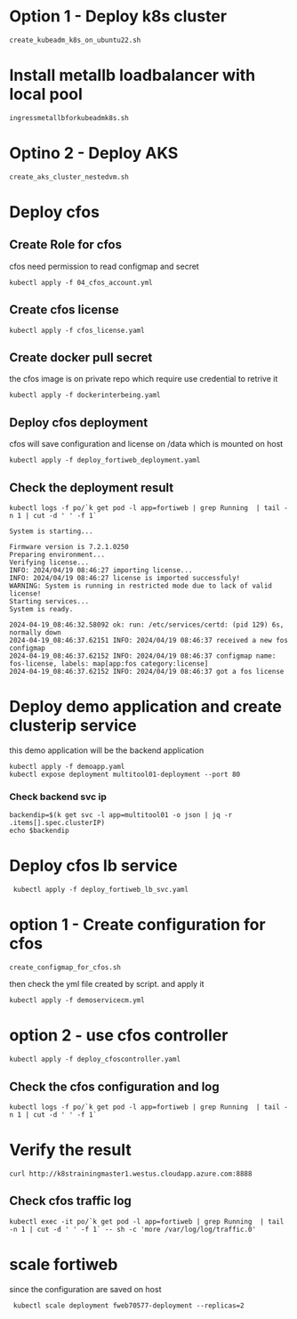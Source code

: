 # Option 1 - Deploy k8s cluster

```
create_kubeadm_k8s_on_ubuntu22.sh
```

# Install metallb loadbalancer with local pool

```
ingressmetallbforkubeadmk8s.sh
```

# Optino 2 - Deploy AKS

```
create_aks_cluster_nestedvm.sh
```

# Deploy cfos

## Create Role for cfos 
cfos need permission to read configmap and secret 

```
kubectl apply -f 04_cfos_account.yml 
```
## Create cfos license 

```
kubectl apply -f cfos_license.yaml
```

## Create docker pull secret

the cfos image is on private repo which require use credential to retrive it

```
kubectl apply -f dockerinterbeing.yaml 
```

## Deploy cfos deployment

cfos will save configuration and license on /data which is mounted on host 
```
kubectl apply -f deploy_fortiweb_deployment.yaml
```

## Check the deployment result

```
kubectl logs -f po/`k get pod -l app=fortiweb | grep Running  | tail -n 1 | cut -d ' ' -f 1` 

System is starting...

Firmware version is 7.2.1.0250
Preparing environment...
Verifying license...
INFO: 2024/04/19 08:46:27 importing license...
INFO: 2024/04/19 08:46:27 license is imported successfuly!
WARNING: System is running in restricted mode due to lack of valid license!
Starting services...
System is ready.

2024-04-19_08:46:32.58092 ok: run: /etc/services/certd: (pid 129) 6s, normally down
2024-04-19_08:46:37.62151 INFO: 2024/04/19 08:46:37 received a new fos configmap
2024-04-19_08:46:37.62152 INFO: 2024/04/19 08:46:37 configmap name: fos-license, labels: map[app:fos category:license]
2024-04-19_08:46:37.62152 INFO: 2024/04/19 08:46:37 got a fos license
```
# Deploy demo application and create clusterip service  

this demo application will be the backend application 

```
kubectl apply -f demoapp.yaml
kubectl expose deployment multitool01-deployment --port 80
```
### Check backend svc ip
```
backendip=$(k get svc -l app=multitool01 -o json | jq -r .items[].spec.clusterIP)
echo $backendip

```

# Deploy cfos lb service

```
 kubectl apply -f deploy_fortiweb_lb_svc.yaml
```
# option 1 - Create configuration for cfos

```
create_configmap_for_cfos.sh
```

then check the yml file created by script. and apply it

```
kubectl apply -f demoservicecm.yml 
```
# option 2 - use cfos controller 

```
kubectl apply -f deploy_cfoscontroller.yaml
```

## Check the cfos configuration and log

```
kubectl logs -f po/`k get pod -l app=fortiweb | grep Running  | tail -n 1 | cut -d ' ' -f 1`
```

# Verify the result

```
curl http://k8strainingmaster1.westus.cloudapp.azure.com:8888

```
## Check cfos traffic log

```
kubectl exec -it po/`k get pod -l app=fortiweb | grep Running  | tail -n 1 | cut -d ' ' -f 1` -- sh -c 'more /var/log/log/traffic.0'
```
# scale fortiweb
since the configuration are saved on host


```
 kubectl scale deployment fweb70577-deployment --replicas=2
```
